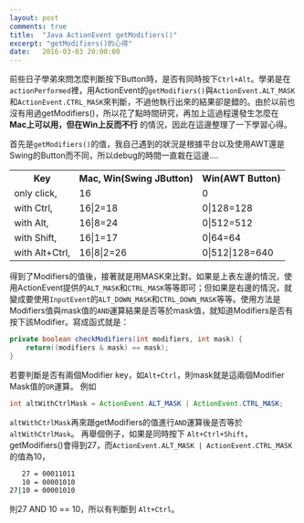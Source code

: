```yaml
---
layout: post
comments: true
title:  "Java ActionEvent getModifiers()"
excerpt: "getModifiers()的心得"
date:   2016-03-03 20:00:00
---
```


前些日子學弟來問怎麼判斷按下Button時，是否有同時按下`Ctrl+Alt`。學弟是在`actionPerformed`裡，用ActionEvent的`getModifiers()`與`ActionEvent.ALT_MASK`和`ActionEvent.CTRL_MASK`來判斷，不過他執行出來的結果卻是錯的。由於以前也沒有用過getModifiers()，所以花了點時間研究，再加上這過程還發生怎麼在 **Mac上可以用，但在Win上反而不行** 的情況，因此在這邊整理了一下學習心得。

首先是`getModifiers()`的值，我自己遇到的狀況是根據平台以及使用AWT還是Swing的Button而不同，所以debug的時間一直栽在這邊....

<table><tbody>
<tr><th>Key</th><th>Mac, Win(Swing JButton)</th><th>Win(AWT Button)</th></tr>
<tr><td>only click,</td><td>16</td><td>0</td></tr>
<tr><td>with Ctrl,</td><td>16|2=18</td><td>0|128=128</td></tr>
<tr><td>with Alt,</td><td>16|8=24</td><td>0|512=512</td></tr>
<tr><td>with Shift,</td><td>16|1=17</td><td>0|64=64</td></tr>
<tr><td>with Alt+Ctrl,</td><td>16|8|2=26</td><td>0|512|128=640</td></tr>
</tbody></table>

得到了Modifiers的值後，接著就是用MASK來比對。如果是上表左邊的情況，使用ActionEvent提供的`ALT_MASK`和`CTRL_MASK`等等即可；但如果是右邊的情況，就變成要使用`InputEvent`的`ALT_DOWN_MASK`和`CTRL_DOWN_MASK`等等。使用方法是Modifiers值與mask值的`AND`運算結果是否等於mask值，就知道Modifiers是否有按下該Modifier。寫成函式就是：
```java
private boolean checkModifiers(int modifiers, int mask) {
    return((modifiers & mask) == mask);
}
```

若要判斷是否有兩個Modifier key，如`Alt+Ctrl`，則mask就是這兩個Modifier Mask值的`OR`運算。 例如
```java
int altWithCtrlMask = ActionEvent.ALT_MASK | ActionEvent.CTRL_MASK;
```

`altWithCtrlMask`再來跟getModifiers的值進行`AND`運算後是否等於`altWithCtrlMask`。
再舉個例子，如果是同時按下 `Alt+Ctrl+Shift`，getModifiers()會得到27，而`ActionEvent.ALT_MASK | ActionEvent.CTRL_MASK`的值為10， 
```bash
   27 = 00011011
   10 = 00001010
27|10 = 00001010
```
則27 AND 10 == 10，所以有判斷到 `Alt+Ctrl`。 


